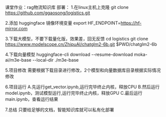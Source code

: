 课堂作业：rag物流知识库
部署：
1.在linux主机上克隆
git clone https://github.com/ggaosong/logistics.git

2.添加 huggingface 镜像环境变量
export HF_ENDPOINT=https://hf-mirror.com

3.下载大模型，不要下载量化版，效果差，回无反馈
cd logistics
git clone https://www.modelscope.cn/ZhipuAI/chatglm2-6b.git $PWD/chatglm2-6b

4.下载向量模型
huggingface-cli download --resume-download moka-ai/m3e-base --local-dir ./m3e-base

5.项目修改
需要根据下载目录进行修改，2个模型和向量数据库目录根据实际情况修改

6.项目运行
A.先运行get_vector.ipynb,运行完毕终止内核，释放CPU
B.然后运行model.ipynb，测试模型运行,运行完毕终止内核，释放GPU
C.最后运行main.ipynb，查看运行结果

7.总结
只要给足够的文档，智能知识库就可以私有化部署


